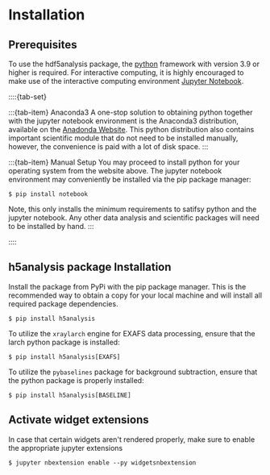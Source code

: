 # Installation

## Prerequisites

To use the hdf5analysis package, the [python](https://www.python.org/) framework with version 3.9 or higher is required. For interactive computing, it is highly encouraged to make use of the interactive computing environment [Jupyter Notebook](https://github.com/jupyter).

::::{tab-set}

:::{tab-item} Anaconda3
A one-stop solution to obtaining python together with the jupyter notebook environment is the Anaconda3 distribution, available on the [Anadonda Website](https://www.anaconda.com/download). This python distribution also contains important scientific module that do not need to be installed manually, however, the convenience is paid with a lot of disk space.
:::

:::{tab-item} Manual Setup
You may proceed to install python for your operating system from the website above. The jupyter notebook environment may conveniently be installed via the pip package manager:

```
$ pip install notebook
```

Note, this only installs the minimum requirements to satifsy python and the jupyter notebook. Any other data analysis and scientific packages will need to be installed by hand.
:::

::::


## h5analysis package Installation

Install the package from PyPi with the pip package manager. This is the recommended way to obtain a copy for your local machine and will install all required package dependencies.

```
$ pip install h5analysis
```

To utilize the ```xraylarch``` engine for EXAFS data processing, ensure that the larch python package is installed:

```
$ pip install h5analysis[EXAFS]
```

To utilize the ```pybaselines``` package for background subtraction, ensure that the python package is properly installed:

```
$ pip install h5analysis[BASELINE]
```

## Activate widget extensions
In case that certain widgets aren't rendered properly, make sure to enable the appropriate jupyter extensions

```
$ jupyter nbextension enable --py widgetsnbextension
```